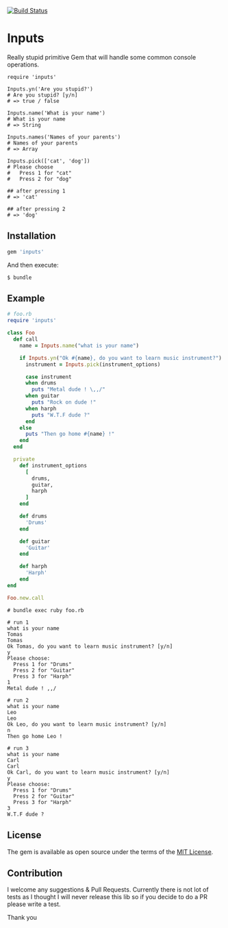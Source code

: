 [![Build Status](https://travis-ci.org/equivalent/inputs.svg?branch=master)](https://travis-ci.org/equivalent/inputs)

# Inputs

Really stupid primitive Gem that will handle some common console operations.

```
require 'inputs'

Inputs.yn('Are you stupid?')
# Are you stupid? [y/n]
# => true / false

Inputs.name('What is your name')
# What is your name
# => String

Inputs.names('Names of your parents')
# Names of your parents
# => Array

Inputs.pick(['cat', 'dog'])
# Please choose
#   Press 1 for "cat"
#   Press 2 for "dog"

## after pressing 1
# => 'cat'

## after pressing 2
# => 'dog'
```

## Installation

```ruby
gem 'inputs'
```

And then execute:

    $ bundle

## Example

```ruby
# foo.rb
require 'inputs'

class Foo
  def call
    name = Inputs.name("what is your name")

    if Inputs.yn("Ok #{name}, do you want to learn music instrument?")
      instrument = Inputs.pick(instrument_options)

      case instrument
      when drums
        puts "Metal dude ! \,,/"
      when guitar
        puts "Rock on dude !"
      when harph
        puts "W.T.F dude ?"
      end
    else
      puts "Then go home #{name} !"
    end
  end

  private
    def instrument_options
      [
        drums,
        guitar,
        harph
      ]
    end

    def drums
      'Drums'
    end

    def guitar
      'Guitar'
    end

    def harph
      'Harph'
    end
end

Foo.new.call
```

```text
# bundle exec ruby foo.rb

# run 1
what is your name
Tomas
Tomas
Ok Tomas, do you want to learn music instrument? [y/n]
y
Please choose:
  Press 1 for "Drums"
  Press 2 for "Guitar"
  Press 3 for "Harph"
1
Metal dude ! ,,/

# run 2
what is your name
Leo
Leo
Ok Leo, do you want to learn music instrument? [y/n]
n
Then go home Leo !

# run 3
what is your name
Carl
Carl
Ok Carl, do you want to learn music instrument? [y/n]
y
Please choose:
  Press 1 for "Drums"
  Press 2 for "Guitar"
  Press 3 for "Harph"
3
W.T.F dude ?
```

## License

The gem is available as open source under the terms of the [MIT License](http://opensource.org/licenses/MIT).

## Contribution

I welcome any suggestions & Pull Requests. Currently there is not lot of
tests as I thought I will never release this lib so if you decide to do
a PR please write a test.

Thank you

